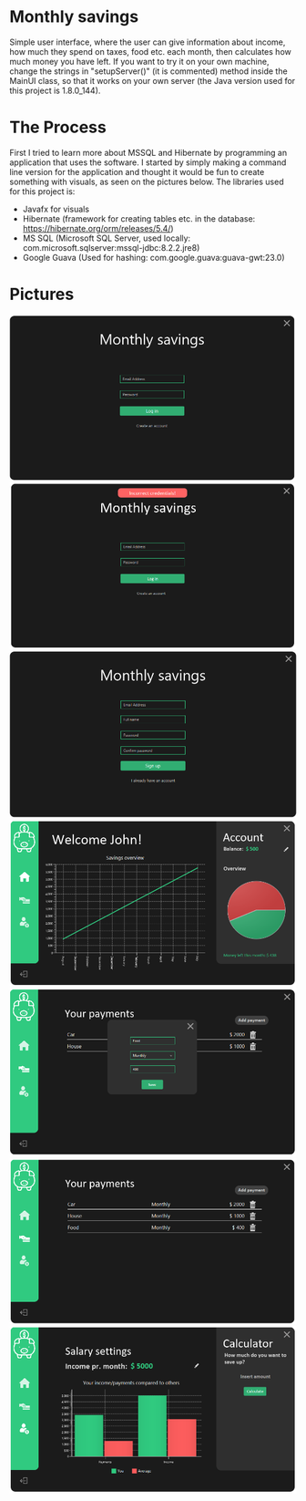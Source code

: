 # Monthly savings

Simple user interface, where the user can give information about income, how much they spend on taxes, food etc. each month, then calculates how much money you have left. If you want to try it on your own machine, change the strings in "setupServer()" (it is commented) method inside the MainUI class, so that it works on your own server (the Java version used for this project is 1.8.0_144).

# The Process

First I tried to learn more about MSSQL and Hibernate by programming an application that uses the software. I started by simply making a command line version for the application and thought it would be fun to create something with visuals, as seen on the pictures below. The libraries used for this project is:
- Javafx for visuals
- Hibernate (framework for creating tables etc. in the database: https://hibernate.org/orm/releases/5.4/)
- MS SQL (Microsoft SQL Server, used locally: com.microsoft.sqlserver:mssql-jdbc:8.2.2.jre8)
- Google Guava (Used for hashing: com.google.guava:guava-gwt:23.0)

# Pictures

![Log in](login.png)
![incorrect](incorrect.png)
![Create account](create.png)
![Front page](main.png)
![Insert](insert.png)
![Payment](payment.png)
![Salary](salary.png)
